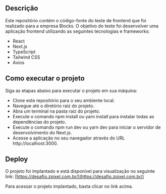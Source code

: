 ## Descrição

Este repositório contém o código-fonte do teste de frontend que foi realizado para a empresa Blocks. O objetivo do teste foi desenvolver uma aplicação frontend utilizando as seguintes tecnologias e frameworks:

- React
- Next.js
- TypeScript
- Tailwind CSS
- Axios

## Como executar o projeto

Siga as etapas abaixo para executar o projeto em sua máquina:

- Clone este repositório para o seu ambiente local.
- Navegue até o diretório raiz do projeto.
- Abra um terminal na pasta raiz do projeto.
- Execute o comando npm install ou yarn install para instalar todas as dependências do projeto.
- Execute o comando npm run dev ou yarn dev para iniciar o servidor de desenvolvimento do Next.js.
- Acesse a aplicação no seu navegador através do URL http://localhost:3000.

## Deploy

O projeto foi implantado e está disponível para visualização no seguinte link: [https://desafio.zpixel.com.br/](https://desafio.zpixel.com.br/)

Para acessar o projeto implantado, basta clicar no link acima.
